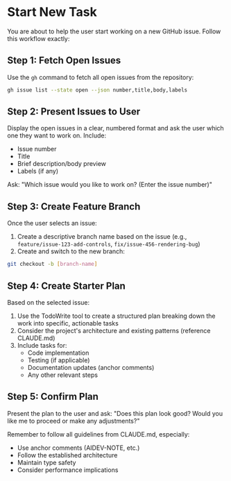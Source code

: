 # Start New Task

You are about to help the user start working on a new GitHub issue. Follow this workflow exactly:

## Step 1: Fetch Open Issues
Use the `gh` command to fetch all open issues from the repository:
```bash
gh issue list --state open --json number,title,body,labels
```

## Step 2: Present Issues to User
Display the open issues in a clear, numbered format and ask the user which one they want to work on. Include:
- Issue number
- Title  
- Brief description/body preview
- Labels (if any)

Ask: "Which issue would you like to work on? (Enter the issue number)"

## Step 3: Create Feature Branch
Once the user selects an issue:
1. Create a descriptive branch name based on the issue (e.g., `feature/issue-123-add-controls`, `fix/issue-456-rendering-bug`)
2. Create and switch to the new branch:
```bash
git checkout -b [branch-name]
```

## Step 4: Create Starter Plan
Based on the selected issue:
1. Use the TodoWrite tool to create a structured plan breaking down the work into specific, actionable tasks
2. Consider the project's architecture and existing patterns (reference CLAUDE.md)
3. Include tasks for:
   - Code implementation
   - Testing (if applicable)
   - Documentation updates (anchor comments)
   - Any other relevant steps

## Step 5: Confirm Plan
Present the plan to the user and ask: "Does this plan look good? Would you like me to proceed or make any adjustments?"

Remember to follow all guidelines from CLAUDE.md, especially:
- Use anchor comments (AIDEV-NOTE, etc.) 
- Follow the established architecture
- Maintain type safety
- Consider performance implications